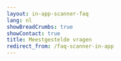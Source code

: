 ```yaml
---
layout: in-app-scanner-faq
lang: nl
showBreadCrumbs: true
showContact: true
title: Meestgestelde vragen
redirect_from: /faq-scanner-in-app
---
```


